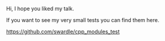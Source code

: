 Hi, I hope you liked my talk. 

If you want to see my very small tests you can find them here. 

https://github.com/swardle/cpp_modules_test
